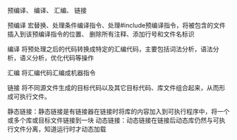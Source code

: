 预编译、
编译、
汇编、
链接


预编译
宏替换、处理条件编译指令、处理#include预编译指令，将被包含的文件插入到该预编译指令的位置、
删除所有注释、添加行号和文件名标识

编译
将预处理之后的代码转换成特定的汇编代码，主要包括词法分析，语法分析，语义分析，优化代码等操作

汇编
将汇编代码汇编成机器指令


链接
将不同源文件生成的目标代码以及其它目标代码、库文件组合起来，从而形成可执行文件。

静态链接：静态链接是有链接器在链接时将库的内容加入到可执行程序中，将一个或多个库或目标文件链接到一块
动态链接：动态链接在链接后动态库仍然与可执行文件分离，知道运行时才动态加载
